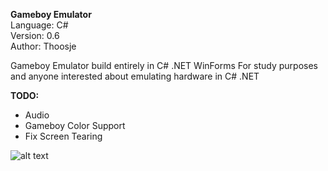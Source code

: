 __Gameboy Emulator__  
Language: C#   
Version: 0.6  
Author: Thoosje

Gameboy Emulator build entirely in C# .NET WinForms
For study purposes and anyone interested about emulating hardware in C# .NET 

__TODO:__
- Audio
- Gameboy Color Support
- Fix Screen Tearing


![alt text](https://i.postimg.cc/tCB3CzP6/zeldaa.png)


